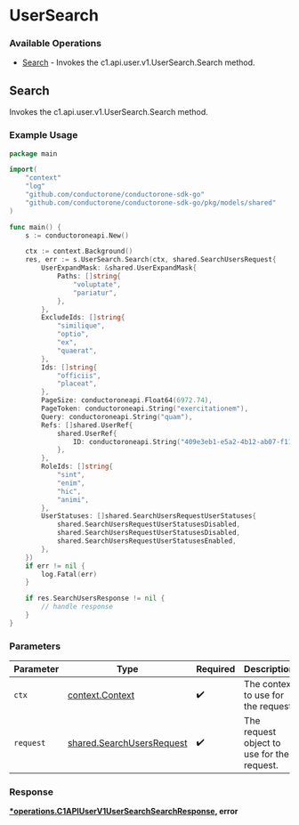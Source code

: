 # UserSearch

### Available Operations

* [Search](#search) - Invokes the c1.api.user.v1.UserSearch.Search method.

## Search

Invokes the c1.api.user.v1.UserSearch.Search method.

### Example Usage

```go
package main

import(
	"context"
	"log"
	"github.com/conductorone/conductorone-sdk-go"
	"github.com/conductorone/conductorone-sdk-go/pkg/models/shared"
)

func main() {
    s := conductoroneapi.New()

    ctx := context.Background()
    res, err := s.UserSearch.Search(ctx, shared.SearchUsersRequest{
        UserExpandMask: &shared.UserExpandMask{
            Paths: []string{
                "voluptate",
                "pariatur",
            },
        },
        ExcludeIds: []string{
            "similique",
            "optio",
            "ex",
            "quaerat",
        },
        Ids: []string{
            "officiis",
            "placeat",
        },
        PageSize: conductoroneapi.Float64(6972.74),
        PageToken: conductoroneapi.String("exercitationem"),
        Query: conductoroneapi.String("quam"),
        Refs: []shared.UserRef{
            shared.UserRef{
                ID: conductoroneapi.String("409e3eb1-e5a2-4b12-ab07-f116db99545f"),
            },
        },
        RoleIds: []string{
            "sint",
            "enim",
            "hic",
            "animi",
        },
        UserStatuses: []shared.SearchUsersRequestUserStatuses{
            shared.SearchUsersRequestUserStatusesDisabled,
            shared.SearchUsersRequestUserStatusesDisabled,
            shared.SearchUsersRequestUserStatusesEnabled,
        },
    })
    if err != nil {
        log.Fatal(err)
    }

    if res.SearchUsersResponse != nil {
        // handle response
    }
}
```

### Parameters

| Parameter                                                              | Type                                                                   | Required                                                               | Description                                                            |
| ---------------------------------------------------------------------- | ---------------------------------------------------------------------- | ---------------------------------------------------------------------- | ---------------------------------------------------------------------- |
| `ctx`                                                                  | [context.Context](https://pkg.go.dev/context#Context)                  | :heavy_check_mark:                                                     | The context to use for the request.                                    |
| `request`                                                              | [shared.SearchUsersRequest](../../models/shared/searchusersrequest.md) | :heavy_check_mark:                                                     | The request object to use for the request.                             |


### Response

**[*operations.C1APIUserV1UserSearchSearchResponse](../../models/operations/c1apiuserv1usersearchsearchresponse.md), error**

